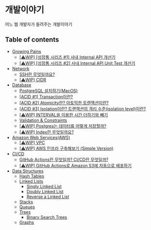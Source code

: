 # 개발이야기

어느 웹 개발자가 들려주는 개발이야기

## Table of contents

- [Growing Pains](growing-pains)
    - [[⚠️WIP] [성장통 시리즈 #1] 사내 Internal API 개선기](growing-pains/1-internalapi-개선기)
    - [[⚠️WIP] [성장통 시리즈 #2] 사내 Internal API Unit Test 개선기](growing-pains/2-internalapi-unittest-개선기)
- [Network](network)
    - [SSH란 무엇일까요?](network/ssh)
    - [[⚠️WIP] CIDR](network/cidr)
- [Database](database)
    - [PostgreSQL 설치하기(MacOS)](database/installation(postgres))
    - [[ACID #1] Transaction이란?](database/acid/transaction)
    - [[ACID #2] Atomicity란? 아토믹한 트랜잭션이란?](database/acid/atomicity)
    - [[ACID #3] Isolation이란? 트랜잭션의 격리 수준(isolation level)이란?](database/acid/isolation)
    - [[⚠️WIP] INTERVAL을 이용한 시간 더하기와 빼기](database/interval)
    - [Validation & Constraints](database/validation-and-constraints)
    - [[⚠️WIP] Postgres는 데이터를 어떻게 저장할까?](database/how-postgres-stores-data)
    - [[⚠️WIP] Index란 무엇일까요?](database/index)
- [Amazon Web Services(AWS)](aws)
    - [[⚠️WIP] VPC](aws/vpc)
    - [[⚠️WIP] AWS 인프라 구축해보기 (Simple Version)](aws/simple-infrastructure)
- [CI/CD](cicd)
    - [GitHub Actions란 무엇일까? CI/CD란 무엇일까?](cicd/github-actions)
    - [[⚠️WIP] GitHub Actions로 Amazon S3에 자동으로 배포하기](cicd/github-actions-react-s3)
- [Data Structures](data-structures)
    - [Hash Tables](data-structures/hash-tables)
    - [Linked Lists](data-structures/linked-lists)
        - [Singly Linked List](data-structures/linked-lists/singly-linked-list)
        - [Doubly Linked List](data-structures/linked-lists/doubly-linked-list)
        - [Reverse a Linked List](data-structures/linked-lists/reverse-a-linked-list)
    - [Stacks](data-structures/stacks)
    - [Queues](data-structures/queues)
    - [Trees](data-structures/trees)
        - [Binary Search Trees](data-structures/trees/binary-search-trees)
    - [Graphs](data-structures/graphs)
